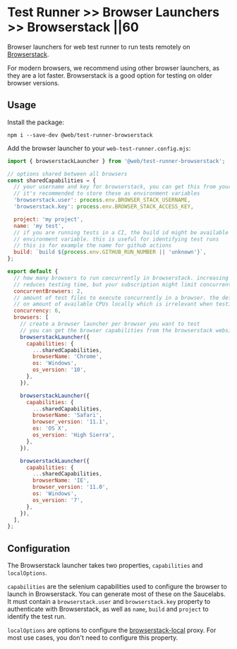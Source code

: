 # Test Runner >> Browser Launchers >> Browserstack ||60

Browser launchers for web test runner to run tests remotely on [Browserstack](https://www.browserstack.com/).

For modern browsers, we recommend using other browser launchers, as they are a lot faster. Browserstack is a good option for testing on older browser versions.

## Usage

Install the package:

```
npm i --save-dev @web/test-runner-browserstack
```

Add the browser launcher to your `web-test-runner.config.mjs`:

```js
import { browserstackLauncher } from '@web/test-runner-browserstack';

// options shared between all browsers
const sharedCapabilities = {
  // your username and key for browserstack, you can get this from your browserstack account
  // it's recommended to store these as environment variables
  'browserstack.user': process.env.BROWSER_STACK_USERNAME,
  'browserstack.key': process.env.BROWSER_STACK_ACCESS_KEY,

  project: 'my project',
  name: 'my test',
  // if you are running tests in a CI, the build id might be available as an
  // environment variable. this is useful for identifying test runs
  // this is for example the name for github actions
  build: `build ${process.env.GITHUB_RUN_NUMBER || 'unknown'}`,
};

export default {
  // how many browsers to run concurrently in browserstack. increasing this significantly
  // reduces testing time, but your subscription might limit concurrent connections
  concurrentBrowsers: 2,
  // amount of test files to execute concurrently in a browser. the default value is based
  // on amount of available CPUs locally which is irrelevant when testing remotely
  concurrency: 6,
  browsers: [
    // create a browser launcher per browser you want to test
    // you can get the browser capabilities from the browserstack website
    browserstackLauncher({
      capabilities: {
        ...sharedCapabilities,
        browserName: 'Chrome',
        os: 'Windows',
        os_version: '10',
      },
    }),

    browserstackLauncher({
      capabilities: {
        ...sharedCapabilities,
        browserName: 'Safari',
        browser_version: '11.1',
        os: 'OS X',
        os_version: 'High Sierra',
      },
    }),

    browserstackLauncher({
      capabilities: {
        ...sharedCapabilities,
        browserName: 'IE',
        browser_version: '11.0',
        os: 'Windows',
        os_version: '7',
      },
    }),
  ],
};
```

## Configuration

The Browserstack launcher takes two properties, `capabilities` and `localOptions`.

`capabilities` are the selenium capabilities used to configure the browser to launch in Browserstack. You can generate most of these on the Saucelabs. It must contain a `browserstack.user` and `browserstack.key` property to authenticate with Browserstack, as well as `name`, `build` and `project` to identify the test run.

`localOptions` are options to configure the [browserstack-local](https://www.npmjs.com/package/browserstack-local) proxy. For most use cases, you don't need to configure this property.
